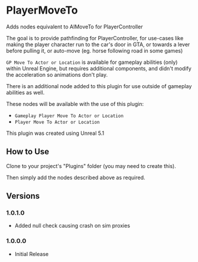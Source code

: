 # PlayerMoveTo
Adds nodes equivalent to AIMoveTo for PlayerController

The goal is to provide pathfinding for PlayerController, for use-cases like making the player character run to the car's door in GTA, or towards a lever before pulling it, or auto-move (eg. horse following road in some games)

`GP Move To Actor or Location` is available for gameplay abilities (only) within Unreal Engine, but requires additional components, and didn't modify the acceleration so animations don't play.

There is an additional node added to this plugin for use outside of gameplay abilities as well.

These nodes will be available with the use of this plugin:
* `Gameplay Player Move To Actor or Location`
* `Player Move To Actor or Location`

This plugin was created using Unreal 5.1

## How to Use
Clone to your project's "Plugins" folder (you may need to create this).

Then simply add the nodes described above as required.

## Versions
### 1.0.1.0
* Added null check causing crash on sim proxies

### 1.0.0.0
* Initial Release

